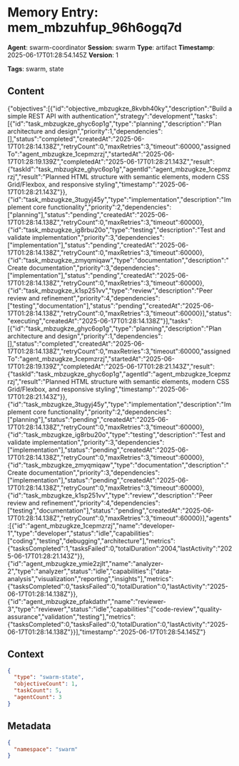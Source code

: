 # Memory Entry: mem_mbzuhfup_96h6ogq7d

**Agent**: swarm-coordinator
**Session**: swarm
**Type**: artifact
**Timestamp**: 2025-06-17T01:28:54.145Z
**Version**: 1

**Tags**: swarm, state

## Content

{"objectives":[{"id":"objective_mbzugkze_8kvbh40ky","description":"Build a simple REST API with authentication","strategy":"development","tasks":[{"id":"task_mbzugkze_ghyc6op1g","type":"planning","description":"Plan architecture and design","priority":1,"dependencies":[],"status":"completed","createdAt":"2025-06-17T01:28:14.138Z","retryCount":0,"maxRetries":3,"timeout":60000,"assignedTo":"agent_mbzugkze_1cepmzrzj","startedAt":"2025-06-17T01:28:19.139Z","completedAt":"2025-06-17T01:28:21.143Z","result":{"taskId":"task_mbzugkze_ghyc6op1g","agentId":"agent_mbzugkze_1cepmzrzj","result":"Planned HTML structure with semantic elements, modern CSS Grid/Flexbox, and responsive styling","timestamp":"2025-06-17T01:28:21.143Z"}},{"id":"task_mbzugkze_3tugyj45y","type":"implementation","description":"Implement core functionality","priority":2,"dependencies":["planning"],"status":"pending","createdAt":"2025-06-17T01:28:14.138Z","retryCount":0,"maxRetries":3,"timeout":60000},{"id":"task_mbzugkze_ig8rbu20o","type":"testing","description":"Test and validate implementation","priority":3,"dependencies":["implementation"],"status":"pending","createdAt":"2025-06-17T01:28:14.138Z","retryCount":0,"maxRetries":3,"timeout":60000},{"id":"task_mbzugkze_zmyqmiqaw","type":"documentation","description":"Create documentation","priority":3,"dependencies":["implementation"],"status":"pending","createdAt":"2025-06-17T01:28:14.138Z","retryCount":0,"maxRetries":3,"timeout":60000},{"id":"task_mbzugkze_k1sp251vv","type":"review","description":"Peer review and refinement","priority":4,"dependencies":["testing","documentation"],"status":"pending","createdAt":"2025-06-17T01:28:14.138Z","retryCount":0,"maxRetries":3,"timeout":60000}],"status":"executing","createdAt":"2025-06-17T01:28:14.138Z"}],"tasks":[{"id":"task_mbzugkze_ghyc6op1g","type":"planning","description":"Plan architecture and design","priority":1,"dependencies":[],"status":"completed","createdAt":"2025-06-17T01:28:14.138Z","retryCount":0,"maxRetries":3,"timeout":60000,"assignedTo":"agent_mbzugkze_1cepmzrzj","startedAt":"2025-06-17T01:28:19.139Z","completedAt":"2025-06-17T01:28:21.143Z","result":{"taskId":"task_mbzugkze_ghyc6op1g","agentId":"agent_mbzugkze_1cepmzrzj","result":"Planned HTML structure with semantic elements, modern CSS Grid/Flexbox, and responsive styling","timestamp":"2025-06-17T01:28:21.143Z"}},{"id":"task_mbzugkze_3tugyj45y","type":"implementation","description":"Implement core functionality","priority":2,"dependencies":["planning"],"status":"pending","createdAt":"2025-06-17T01:28:14.138Z","retryCount":0,"maxRetries":3,"timeout":60000},{"id":"task_mbzugkze_ig8rbu20o","type":"testing","description":"Test and validate implementation","priority":3,"dependencies":["implementation"],"status":"pending","createdAt":"2025-06-17T01:28:14.138Z","retryCount":0,"maxRetries":3,"timeout":60000},{"id":"task_mbzugkze_zmyqmiqaw","type":"documentation","description":"Create documentation","priority":3,"dependencies":["implementation"],"status":"pending","createdAt":"2025-06-17T01:28:14.138Z","retryCount":0,"maxRetries":3,"timeout":60000},{"id":"task_mbzugkze_k1sp251vv","type":"review","description":"Peer review and refinement","priority":4,"dependencies":["testing","documentation"],"status":"pending","createdAt":"2025-06-17T01:28:14.138Z","retryCount":0,"maxRetries":3,"timeout":60000}],"agents":[{"id":"agent_mbzugkze_1cepmzrzj","name":"developer-1","type":"developer","status":"idle","capabilities":["coding","testing","debugging","architecture"],"metrics":{"tasksCompleted":1,"tasksFailed":0,"totalDuration":2004,"lastActivity":"2025-06-17T01:28:21.143Z"}},{"id":"agent_mbzugkze_ymie2zjlt","name":"analyzer-2","type":"analyzer","status":"idle","capabilities":["data-analysis","visualization","reporting","insights"],"metrics":{"tasksCompleted":0,"tasksFailed":0,"totalDuration":0,"lastActivity":"2025-06-17T01:28:14.138Z"}},{"id":"agent_mbzugkze_pfakdathr","name":"reviewer-3","type":"reviewer","status":"idle","capabilities":["code-review","quality-assurance","validation","testing"],"metrics":{"tasksCompleted":0,"tasksFailed":0,"totalDuration":0,"lastActivity":"2025-06-17T01:28:14.138Z"}}],"timestamp":"2025-06-17T01:28:54.145Z"}

## Context

```json
{
  "type": "swarm-state",
  "objectiveCount": 1,
  "taskCount": 5,
  "agentCount": 3
}
```

## Metadata

```json
{
  "namespace": "swarm"
}
```
